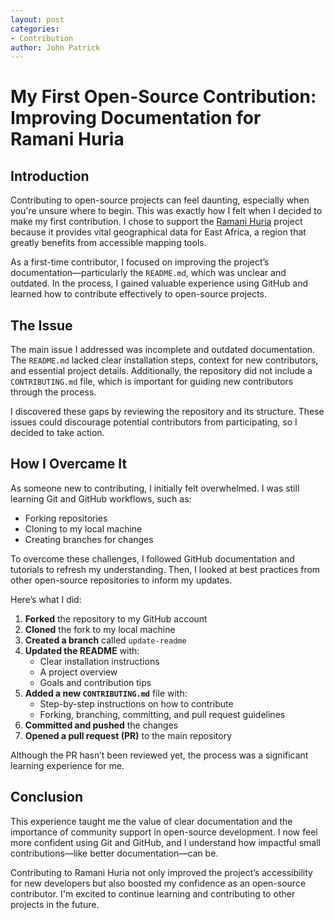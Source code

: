 ```yaml
---
layout: post
categories: 
- Contribution
author: John Patrick 
---
```



# My First Open-Source Contribution: Improving Documentation for Ramani Huria

## Introduction

Contributing to open-source projects can feel daunting, especially when you're unsure where to begin. This was exactly how I felt when I decided to make my first contribution. I chose to support the [Ramani Huria](https://github.com/RamaniHuria) project because it provides vital geographical data for East Africa, a region that greatly benefits from accessible mapping tools.

As a first-time contributor, I focused on improving the project’s documentation—particularly the `README.md`, which was unclear and outdated. In the process, I gained valuable experience using GitHub and learned how to contribute effectively to open-source projects.

## The Issue

The main issue I addressed was incomplete and outdated documentation. The `README.md` lacked clear installation steps, context for new contributors, and essential project details. Additionally, the repository did not include a `CONTRIBUTING.md` file, which is important for guiding new contributors through the process.

I discovered these gaps by reviewing the repository and its structure. These issues could discourage potential contributors from participating, so I decided to take action.

## How I Overcame It

As someone new to contributing, I initially felt overwhelmed. I was still learning Git and GitHub workflows, such as:

- Forking repositories
- Cloning to my local machine
- Creating branches for changes

To overcome these challenges, I followed GitHub documentation and tutorials to refresh my understanding. Then, I looked at best practices from other open-source repositories to inform my updates.

Here’s what I did:

1. **Forked** the repository to my GitHub account  
2. **Cloned** the fork to my local machine  
3. **Created a branch** called `update-readme`  
4. **Updated the README** with:
   - Clear installation instructions
   - A project overview
   - Goals and contribution tips  
5. **Added a new `CONTRIBUTING.md`** file with:
   - Step-by-step instructions on how to contribute
   - Forking, branching, committing, and pull request guidelines  
6. **Committed and pushed** the changes  
7. **Opened a pull request (PR)** to the main repository

Although the PR hasn’t been reviewed yet, the process was a significant learning experience for me.

## Conclusion

This experience taught me the value of clear documentation and the importance of community support in open-source development. I now feel more confident using Git and GitHub, and I understand how impactful small contributions—like better documentation—can be.

Contributing to Ramani Huria not only improved the project’s accessibility for new developers but also boosted my confidence as an open-source contributor. I'm excited to continue learning and contributing to other projects in the future.
